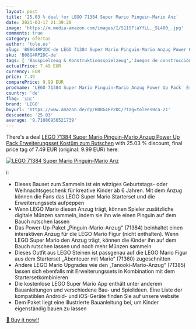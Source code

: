 ```yaml
---
layout: post
title: '25.03 % deal for LEGO 71384 Super Mario Pinguin-Mario Anz'
date: 2021-03-17 21:39:20
image: 'https://m.media-amazon.com/images/I/51ISFlaYfLL._SL400_.jpg'
comments: true
category: ofertas
author: 'tole.es'
slug: 'B08G4RP2DC-de LEGO 71384 Super Mario Pinguin-Mario Anzug Power Up Pack...'
sku: 'B08G4RP2DC-de'
tags: [ 'Bauspielzeug & Konstruktionsspielzeug','Juegos de construcción para niños','Juguetes','Juguetes y juegos','Spielzeug','lego', ]
actualPrice: 7.49 EUR
currency: EUR
price: 7.49
comparePrice: 9.99 EUR
prodname: 'LEGO 71384 Super Mario Pinguin-Mario Anzug Power Up Pack  Erweiterungsset  Kostüm zum Rutschen'
country: 'de'
flag: '🇩🇪'
brand: 'LEGO'
buyurl: 'https://www.amazon.de/dp/B08G4RP2DC/?tag=tolees0ca-21'
descuento: '25.03'
average: '9.71086956521739'
---
```


There's a deal [LEGO 71384 Super Mario Pinguin-Mario Anzug Power Up Pack  Erweiterungsset  Kostüm zum Rutschen](https://www.amazon.de/dp/B08G4RP2DC/?tag=tolees0ca-21)  with  25.03 % discount, final price tag of  7.49 EUR (original: 9.99 EUR) here:

[![LEGO 71384 Super Mario Pinguin-Mario Anz](https://m.media-amazon.com/images/I/51ISFlaYfLL._SL400_.jpg)](https://www.amazon.de/dp/B08G4RP2DC/?tag=tolees0ca-21)

ℹ️:

- Dieses Bauset zum Sammeln ist ein witziges Geburtstags- oder Weihnachtsgeschenk für kreative Kinder ab 6 Jahren. Mit dem Anzug können die Fans das LEGO Super Mario Starterset und die Erweiterungssets aufpeppen
- Wenn LEGO Mario diesen Anzug trägt, können Spieler zusätzliche digitale Münzen sammeln, indem sie ihn wie einen Pinguin auf dem Bauch rutschen lassen
- Das Power-Up-Paket „Pinguin-Mario-Anzug“ (71384) beinhaltet einen interaktiven Anzug für die LEGO Mario Figur (nicht enthalten). Wenn LEGO Super Mario den Anzug trägt, können die Kinder ihn auf dem Bauch rutschen lassen und noch mehr Münzen sammeln
- Dieses Outfit aus LEGO Steinen ist passgenau auf die LEGO Mario Figur aus dem Starterset „Abenteuer mit Mario“ (71360) zugeschnitten
- Andere LEGO Mario Upgrades wie den „Tanooki-Mario-Anzug“ (71385) lassen sich ebenfalls mit Erweiterungssets in Kombination mit dem Startersetkombinieren
- Die kostenlose LEGO Super Mario App enthält unter anderem Bauanleitungen und verschiedene Bau- und Spielideen. Eine Liste der kompatiblen Android- und iOS-Geräte finden Sie auf unsere website
- Dem Paket liegt eine illustrierte Bauanleitung bei, um Kinder eigenständig bauen zu lassen

[🛒 Buy it now!!](https://www.amazon.de/dp/B08G4RP2DC/?tag=tolees0ca-21)
